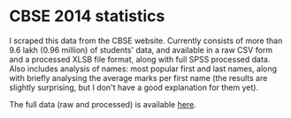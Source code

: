 # CBSE 2014 statistics

I scraped this data from the CBSE website. Currently consists of more than 9.6 lakh (0.96 million) of students' data, and available in a raw CSV form and a processed XLSB file format, along with full SPSS processed data. Also includes analysis of names: most popular first and last names, along with briefly analysing the average marks per first name (the results are slightly surprising, but I don't have a good explanation for them yet).

The full data (raw and processed) is available [here](https://universityofstandrews907-my.sharepoint.com/:f:/g/personal/dm282_st-andrews_ac_uk/EuQHAxsipPNCv9w4G_29F-MBnlF5mA0RHDW3-LV6FX1l1A?e=hba23n).
